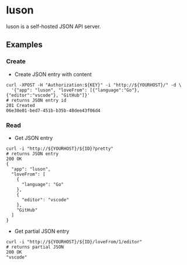 # luson

luson is a self-hosted JSON API server.

## Examples

### Create

- Create JSON entry with content

```
curl -XPOST -H "Authorization:${KEY}" -i "http://${YOURHOST}/" -d \
  '{"app": "luson", "loveFrom": [{"language":"Go"}, {"editor":"vscode"}, "GitHub"]}'
# returns JSON entry id
201 Created
06e30e01-bed7-451b-b35b-48dee43f06d4
```

### Read

- Get JSON entry

```
curl -i "http://${YOURHOST}/${ID}?pretty"
# returns JSON entry
200 OK
{
  "app": "luson",
  "loveFrom": [
    {
      "language": "Go"
    },
    {
      "editor": "vscode"
    },
    "GitHub"
  ]
}
```

- Get partial JSON entry

```
curl -i "http://${YOURHOST}/${ID}/loveFrom/1/editor"
# returns partial JSON
200 OK
"vscode"
```

